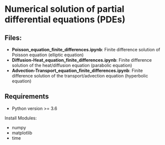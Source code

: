 # Numerical solution of partial differential equations (PDEs)

## Files:

- **Poisson_equation_finite_differences.ipynb**: Finite difference solution of Poisson equation (elliptic equation)
- **Diffusion-Heat_equation_finite_differences.ipynb**:  Finite difference solution of the heat/diffusion equation (parabolic equation)
- **Advection-Transport_equation_finite_differences.ipynb**: Finite difference solution of the transport/advection equation (hyperbolic equation)

## Requirements

- Python version >= 3.6

Install Modules:

- numpy
- matplotlib
- time



